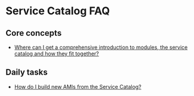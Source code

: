 # Service Catalog FAQ

## Core concepts

- [Where can I get a comprehensive introduction to modules, the service catalog and how they fit together?](https://github.com/gruntwork-io/knowledge-base/discussions/54)

## Daily tasks

- [How do I build new AMIs from the Service Catalog?](https://github.com/gruntwork-io/knowledge-base/discussions/218)

